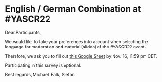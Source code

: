 # English / German Combination at #YASCR22

Dear Participants,

We would like to take your preferences into account when selecting the language for moderation and material (slides)
of the #YASCR22 event.

Therefore, we ask you to fill out [this Google
Sheet](https://docs.google.com/spreadsheets/d/1LvHLZ7n2esQAEr9i8CmJomUsBkvwL0wbkm3MkTVu2aY/edit?usp=sharing) by Nov. 16,
11:59 pm CET.

Participating in this survey is optional.

Best regards,
Michael, Falk, Stefan
